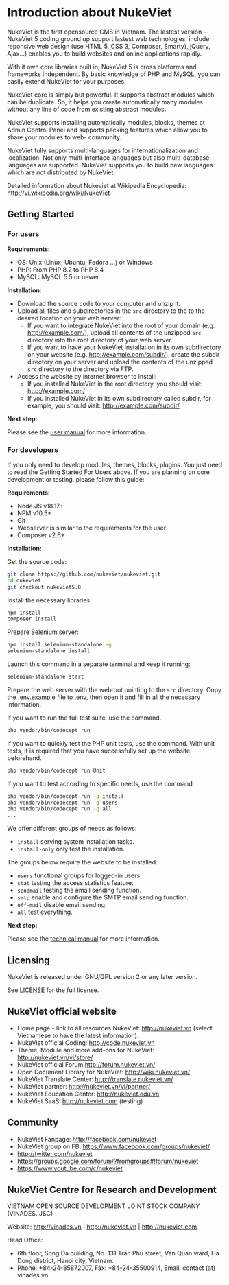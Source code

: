 # Introduction about NukeViet
NukeViet is the first opensource CMS in Vietnam. The lastest version - NukeViet 5 coding ground up support lastest web technologies, include reponsive web design (use HTML 5, CSS 3, Composer, Smarty), jQuery, Ajax...) enables you to build websites and online applications rapidly.

With it own core libraries built in, NukeViet 5 is cross platforms and frameworks independent. By basic knowledge of PHP and MySQL, you can easily extend NukeViet for your purposes.

NukeViet core is simply but powerful. It supports abstract modules which can be duplicate. So, it helps you create automatically many modules without any line of code from existing abstract modules.

NukeViet supports installing automatically modules, blocks, themes at Admin Control Panel and supports packing features which allow you to share your modules to web- community.

NukeViet fully supports multi-languages for internationalization and localization. Not only multi-interface languages but also multi-database languages are supported. NukeViet supports you to build new languages which are not distributed by NukeViet.

Detailed information about Nukeviet at Wikipedia Encyclopedia: http://vi.wikipedia.org/wiki/NukeViet

## Getting Started

### For users

**Requirements:**  
- OS: Unix (Linux, Ubuntu, Fedora ...) or Windows
- PHP: From PHP 8.2 to PHP 8.4
- MySQL: MySQL 5.5 or newer

**Installation:**

- Download the source code to your computer and unzip it.
- Upload all files and subdirectories in the `src` directory to the to the desired location on your web server:
    - If you want to integrate NukeViet into the root of your domain (e.g. http://example.com/), upload all contents of the unzipped `src` directory into the root directory of your web server.
    - If you want to have your NukeViet installation in its own subdirectory on your website (e.g. http://example.com/subdir/), create the subdir directory on your server and upload the contents of the unzipped `src` directory to the directory via FTP.
- Access the website by internet browser to install:
    - If you installed NukeViet in the root directory, you should visit: http://example.com/
    - If you installed NukeViet in its own subdirectory called subdir, for example, you should visit: http://example.com/subdir/

**Next step:**

Please see the [user manual](https://wiki.nukeviet.vn/nukeviet5) for more information.

### For developers

If you only need to develop modules, themes, blocks, plugins. You just need to read the Getting Started For Users above. If you are planning on core development or testing, please follow this guide:

**Requirements:**  
- Node.JS v18.17+
- NPM v10.5+
- Git
- Webserver is similar to the requirements for the user.
- Composer v2.6+

**Installation:**

Get the source code:

```bash
git clone https://github.com/nukeviet/nukeviet.git
cd nukeviet
git checkout nukeviet5.0
```

Install the necessary libraries:

```bash
npm install
composer install
```

Prepare Selenium server:

```bash
npm install selenium-standalone -g
selenium-standalone install
```

Launch this command in a separate terminal and keep it running:

```bash
selenium-standalone start
```

Prepare the web server with the webroot pointing to the `src` directory. Copy the .env.example file to .env, then open it and fill in all the necessary information.

If you want to run the full test suite, use the command.

```bash
php vendor/bin/codecept run
```

If you want to quickly test the PHP unit tests, use the command. With unit tests, it is required that you have successfully set up the website beforehand.

```bash
php vendor/bin/codecept run Unit
```

If you want to test according to specific needs, use the command:

```bash
php vendor/bin/codecept run -g install
php vendor/bin/codecept run -g users
php vendor/bin/codecept run -g all
...
```

We offer different groups of needs as follows:

- `install` serving system installation tasks.
- `install-only` only test the installation.

The groups below require the website to be installed:

- `users` functional groups for logged-in users.
- `stat` testing the access statistics feature.
- `sendmail` testing the email sending function.
- `smtp` enable and configure the SMTP email sending function.
- `off-mail` disable email sending.
- `all` test everything.

**Next step:**

Please see the [technical manual](https://wiki.nukeviet.vn/technical_manual5) for more information.

## Licensing
NukeViet is released under GNU/GPL version 2 or any later version.

See [LICENSE](LICENSE) for the full license.

## NukeViet official website
  - Home page - link to all resources NukeViet: http://nukeviet.vn (select Vietnamese to have the latest information).
  - NukeViet official Coding: http://code.nukeviet.vn
  - Theme, Module and more add-ons for NukeViet: http://nukeviet.vn/vi/store/
  - NukeViet official Forum http://forum.nukeviet.vn/
  - Open Document Library for NukeViet: http://wiki.nukeviet.vn/
  - NukeViet Translate Center: http://translate.nukeviet.vn/
  - NukeViet partner: http://nukeviet.vn/vi/partner/
  - NukeViet Education Center: http://nukeviet.edu.vn
  - NukeViet SaaS: http://nukeviet.com (testing)

## Community
  - NukeViet Fanpage: http://facebook.com/nukeviet
  - NukeViet group on FB: https://www.facebook.com/groups/nukeviet/
  - http://twitter.com/nukeviet
  - https://groups.google.com/forum/?fromgroups#!forum/nukeviet
  - https://www.youtube.com/c/nukeviet



## NukeViet Centre for Research and Development
VIETNAM OPEN SOURCE DEVELOPMENT JOINT STOCK COMPANY (VINADES.,JSC)

Website: http://vinades.vn | http://nukeviet.vn | http://nukeviet.com

Head Office:
  - 6th floor, Song Da building, No. 131 Tran Phu street, Van Quan ward, Ha Dong district, Hanoi city, Vietnam.
  - Phone: +84-24-85872007, Fax: +84-24-35500914, Email: contact (at) vinades.vn
